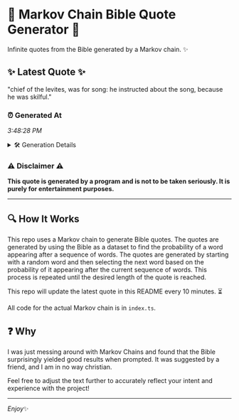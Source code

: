 # 📖 Markov Chain Bible Quote Generator 📖

Infinite quotes from the Bible generated by a Markov chain. ✨

## ✨ Latest Quote ✨
"chief of the levites, was for song: he instructed about the song, because he was skilful."

### ⏰ Generated At
*3:48:28 PM*

<details>
    <summary>🛠️ Generation Details</summary>
    <p>
        <strong>🌱 Seed:</strong> chief<br>
        <strong>🔄 Iterations:</strong> 15<br>
        <strong>📜 Context History:</strong><br>[ chief ]: of<br>[ chief, of ]: the<br>[ chief, of, the ]: levites,<br>[ chief, of, the, levites, ]: was<br>[ chief, of, the, levites,, was ]: for<br>[ chief, of, the, levites,, was, for ]: song:<br>[ of, the, levites,, was, for, song: ]: he<br>[ the, levites,, was, for, song:, he ]: instructed<br>[ levites,, was, for, song:, he, instructed ]: about<br>[ was, for, song:, he, instructed, about ]: the<br>[ for, song:, he, instructed, about, the ]: song,<br>[ song:, he, instructed, about, the, song, ]: because<br>[ he, instructed, about, the, song,, because ]: he<br>[ instructed, about, the, song,, because, he ]: was<br>[ about, the, song,, because, he, was ]: skilful.<br>
    </p>
</details>

### ⚠️ Disclaimer ⚠️
**This quote is generated by a program and is not to be taken seriously. It is purely for entertainment purposes.**

---

## 🔍 How It Works

This repo uses a Markov chain to generate Bible quotes. The quotes are generated by using the Bible as a dataset to find the probability of a word appearing after a sequence of words. The quotes are generated by starting with a random word and then selecting the next word based on the probability of it appearing after the current sequence of words. This process is repeated until the desired length of the quote is reached.

This repo will update the latest quote in this README every 10 minutes. ⏳

All code for the actual Markov chain is in `index.ts`.

## ❓ Why

I was just messing around with Markov Chains and found that the Bible surprisingly yielded good results when prompted. 
It was suggested by a friend, and I am in no way christian.

Feel free to adjust the text further to accurately reflect your intent and experience with the project!

---

*Enjoy*✨
